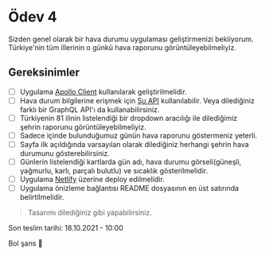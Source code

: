 # Ödev 4

Sizden genel olarak bir hava durumu uygulaması geliştirmenizi bekliyorum. Türkiye'nin tüm illerinin o günkü hava raporunu görüntüleyebilmeliyiz.

## Gereksinimler

- [ ] Uygulama [Apollo Client](https://www.apollographql.com/docs/react/) kullanılarak geliştirilmelidir.
- [ ] Hava durum bilgilerine erişmek için [Şu API](https://graphql-weather-api.herokuapp.com/) kullanılabilir. Veya dilediğiniz farklı bir GraphQL API'ı da kullanabilirsiniz.
- [ ] Türkiyenin 81 ilinin listelendiği bir dropdown aracılığı ile dilediğimiz şehrin raporunu görüntüleyebilmeliyiz.
- [ ] Sadece içinde bulunduğumuz günün hava raporunu göstermeniz yeterli.
- [ ] Sayfa ilk açıldığında varsayılan olarak dilediğiniz herhangi şehrin hava durumunu gösterebilirsiniz.
- [ ] Günlerin listelendiği kartlarda gün adı, hava durumu görseli(güneşli, yağmurlu, karlı, parçalı bulutlu) ve sıcaklık gösterilmelidir.
- [ ] Uygulama [Netlify](https://www.netlify.com/) üzerine deploy edilmelidir.
- [ ] Uygulama önizleme bağlantısı README dosyasının en üst satırında belirtilmelidir.

> Tasarımı dilediğiniz gibi yapabilirsiniz.

Son teslim tarihi: 18.10.2021 - 10:00

Bol şans :ghost:
